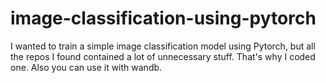 # image-classification-using-pytorch
I wanted to train a simple image classification model using Pytorch, but all the repos I found contained a lot of unnecessary stuff. That's why I coded one. Also you can use it with wandb.

